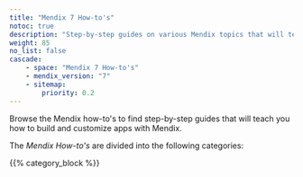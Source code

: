 ```yaml
---
title: "Mendix 7 How-to's"
notoc: true
description: "Step-by-step guides on various Mendix topics that will teach you how to build and customize apps."
weight: 85
no_list: false
cascade:
    - space: "Mendix 7 How-to's"
    - mendix_version: "7"
    - sitemap:
        priority: 0.2
---
```


Browse the Mendix how-to's to find step-by-step guides that will teach you how to build and customize apps with Mendix.

The *Mendix How-to's* are divided into the following categories:

{{% category_block %}}
